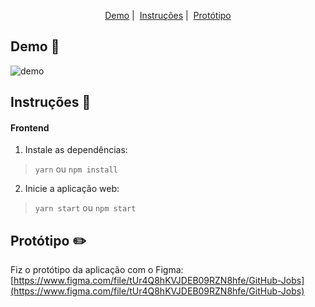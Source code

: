 <p align = "center">
   <a href="#demo-rocket">Demo</a>&nbsp;|&nbsp;
   <a href="#instruções-memo">Instruções</a>&nbsp;|&nbsp;
	 <a href="#protótipo-pencil2">Protótipo</a>
</p>

## Demo :rocket:

<img alt="demo" src="https://media0.giphy.com/media/LROgJKxltFOXkcmgdS/giphy.gif" />

## Instruções :memo:
  
#### Frontend
  
1. Instale as dependências:
  > ``yarn`` ou ``npm install``
	
2. Inicie a aplicação web:
  > ``yarn start`` ou ``npm start``
	
	
## Protótipo :pencil2:

Fiz o protótipo da aplicação com o Figma:
[https://www.figma.com/file/tUr4Q8hKVJDEB09RZN8hfe/GitHub-Jobs](https://www.figma.com/file/tUr4Q8hKVJDEB09RZN8hfe/GitHub-Jobs) 
